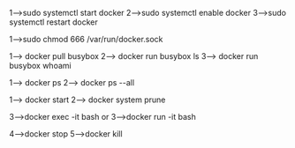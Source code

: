 <!-- Docker as System Daemon -->

1-->sudo systemctl start docker
2-->sudo systemctl enable docker
3-->sudo systemctl restart docker

<!-- Docker Permission -->

1-->sudo chmod 666 /var/run/docker.sock

<!-- Busy Box -->

1--> docker pull busybox
2--> docker run busybox ls
3--> docker run busybox whoami


<!--Listing Docker Image-->

1--> docker ps
2--> docker ps --all


<!-- Container -->
1--> docker start <container-id>
2--> docker system prune

3-->docker exec -it <container-id> bash
or
3-->docker run -it <container-name> bash

4-->docker stop <container-id> 
5-->docker kill <container-id>